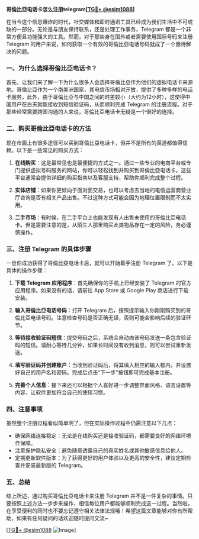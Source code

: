 **哥倫比亞电话卡怎么注册telegram[[TG💪+ @esim1088](https://t.me/s/esim1088)]**

在当今这个信息爆炸的时代，社交媒体和即时通讯工具已经成为我们生活中不可或缺的一部分。无论是与朋友保持联系，还是处理工作事务，Telegram 都是一个非常方便且功能强大的工具。然而，对于那些身在国外或者需要使用国际号码来注册 Telegram 的用户来说，如何获取一个有效的哥倫比亞电话号码就成了一个亟待解决的问题。

### 一、为什么选择哥倫比亞电话卡？

首先，让我们来了解一下为什么很多人会选择哥倫比亞作为他们的虚拟电话卡来源地。哥倫比亞作为一个南美洲国家，其电信市场相对开放，提供了多种多样的电话卡服务。此外，由于哥倫比亞与中国之间的时差较小（大约为12小时），这使得中国用户在白天就能接收到短信验证码，从而顺利完成 Telegram 的注册流程。对于那些经常需要跨国沟通的人来说，哥倫比亞电话卡无疑是一个很好的选择。

### 二、购买哥倫比亞电话卡的方法

现在市面上有很多途径可以买到哥倫比亞电话卡，但并不是所有的渠道都值得信赖。以下是一些常见的购买方式：

1. **在线购买**：这是最常见也是最便捷的方式之一。通过一些专业的电商平台或专门提供虚拟号码服务的网站，你可以轻松找到并购买到哥倫比亞电话卡。这些平台通常会提供详细的购买指南以及客服支持，帮助你顺利完成整个过程。
   
2. **实体店铺**：如果你更倾向于面对面交易，也可以考虑去当地的电信运营商营业厅咨询是否有相关产品出售。不过这种方式可能会因为地理位置限制而不太实用。

3. **二手市场**：有时候，在二手平台上也能发现有人出售未使用的哥倫比亞电话卡。但是需要注意的是，从陌生人那里购买此类物品存在一定的风险，务必谨慎操作。

### 三、注册 Telegram 的具体步骤

一旦你成功获得了哥倫比亞电话卡后，就可以开始着手注册 Telegram 了。以下是具体的操作步骤：

1. **下载 Telegram 应用程序**：首先确保你的手机上已经安装了 Telegram 的官方应用程序。如果没有的话，请前往 App Store 或 Google Play 商店进行下载安装。

2. **输入哥倫比亞电话号码**：打开 Telegram 后，按照提示输入你刚刚购买到的哥倫比亞电话号码。注意检查号码是否正确无误，否则可能会影响后续的验证环节。

3. **等待接收验证码短信**：提交号码之后，系统会自动向该号码发送一条包含验证码的短信。请耐心等待几分钟，如果长时间没有收到消息，则可以尝试重新发送。

4. **填写验证码并创建账户**：当收到验证码后，将其填入相应的输入框内，并设置好自己的用户名和密码。完成后点击“下一步”按钮即可完成基本注册。

5. **完善个人信息**：接下来还可以根据个人喜好进一步调整界面风格、语言设置等内容，让软件更加符合自己的使用习惯。

### 四、注意事项

虽然整个注册过程看似简单明了，但在实际操作过程中仍需注意以下几点：

- 确保网络连接稳定：无论是在线购买还是接收验证码，都需要良好的网络环境作保障。
- 注意保护隐私安全：避免随意透露自己的真实姓名或其他敏感信息给他人。
- 定期更新软件版本：为了获得更好的用户体验以及更高的安全性，建议定期检查并安装最新版的 Telegram。

### 五、总结

综上所述，通过购买哥倫比亞电话卡来注册 Telegram 并不是一件复杂的事情。只要按照上述方法一步步来操作，相信每位用户都能够顺利完成这一过程。当然啦，在享受便利的同时也不要忘记遵守相关法律法规哦！希望这篇文章能够对你有所帮助，如果有任何疑问的话欢迎随时提问交流~ 

[[TG💪+ @esim1088](https://t.me/s/esim1088) ![Image](https://i.postimg.cc/4NQfJmqS/Snipaste-2025-05-13-00-14-12.png)]